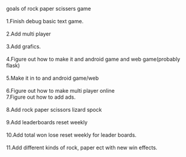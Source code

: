 goals of rock paper scissers game</br>	 
1.Finish debug basic text game.</br>	 
2.Add multi player</br>	 
3.Add grafics.</br>	 
4.Figure out how to make it and android game and web game(probably flask)</br>	 
5.Make it in to and android game/web</br>	 
6.Figure out how to make multi player online</br>
7.Figure  out how to add ads.</br>	 
8.Add rock paper scissors lizard spock</br>	 
9.Add leaderboards reset weekly</br>	 
10.Add total won lose reset weekly for leader boards.</br>	 
11.Add different  kinds of rock, paper ect with new win effects.</br>	 
